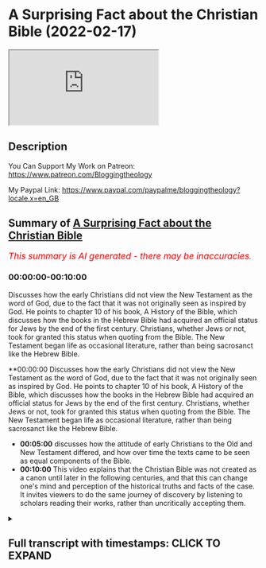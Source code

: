 # A Surprising Fact about the Christian Bible (2022-02-17)

<iframe loading='lazy' allow='autoplay' src='https://www.youtube.com/embed/rQIgCtMcoEo'></iframe>

## Description

You Can Support My Work on Patreon:
<https://www.patreon.com/Bloggingtheology>

My Paypal Link:
<https://www.paypal.com/paypalme/bloggingtheology?locale.x=en_GB>

## Summary of [A Surprising Fact about the Christian Bible](https://www.youtube.com/watch?v=rQIgCtMcoEo)

*<span style="color:red; font-size:125%">This summary is AI generated - there may be inaccuracies</span>. [](/)*

### <a onclick="modifyYTiframeseektime('0')">00:00:00-00:10:00</a>

Discusses how the early Christians did not view the New Testament as the word of God, due to the fact that it was not originally seen as inspired by God. He points to chapter 10 of his book, A History of the Bible, which discusses how the books in the Hebrew Bible had acquired an official status for Jews by the end of the first century. Christians, whether Jews or not, took for granted this status when quoting from the Bible. The New Testament began life as occasional literature, rather than being sacrosanct like the Hebrew Bible.

**<a onclick="modifyYTiframeseektime('0')">00:00:00</a> Discusses how the early Christians did not view the New Testament as the word of God, due to the fact that it was not originally seen as inspired by God. He points to chapter 10 of his book, A History of the Bible, which discusses how the books in the Hebrew Bible had acquired an official status for Jews by the end of the first century. Christians, whether Jews or not, took for granted this status when quoting from the Bible. The New Testament began life as occasional literature, rather than being sacrosanct like the Hebrew Bible.

* **<a onclick="modifyYTiframeseektime('300')">00:05:00</a>** discusses how the attitude of early Christians to the Old and New Testament differed, and how over time the texts came to be seen as equal components of the Bible.
* **<a onclick="modifyYTiframeseektime('600')">00:10:00</a>** This video explains that the Christian Bible was not created as a canon until later in the following centuries, and that this can change one's mind and perception of the historical truths and facts of the case. It invites viewers to do the same journey of discovery by listening to scholars reading their works, rather than uncritically accepting them.

<details><summary><h2>Full transcript with timestamps: CLICK TO EXPAND</h2></summary>

<a onclick="modifyYTiframeseektime('2')">0:00:02</a> one of the very surprising things one  
<a onclick="modifyYTiframeseektime('4')">0:00:04</a> learns when one studies history and  
<a onclick="modifyYTiframeseektime('6')">0:00:06</a> reads the works of scholars  
<a onclick="modifyYTiframeseektime('9')">0:00:09</a> is that the new testament was not  
<a onclick="modifyYTiframeseektime('11')">0:00:11</a> originally seen by christians as  
<a onclick="modifyYTiframeseektime('15')">0:00:15</a> inspired by god or the word of god or on  
<a onclick="modifyYTiframeseektime('18')">0:00:18</a> an equal footing with the jewish  
<a onclick="modifyYTiframeseektime('20')">0:00:20</a> scriptures and this is quite remarkable  
<a onclick="modifyYTiframeseektime('23')">0:00:23</a> because today we have the holy bible the  
<a onclick="modifyYTiframeseektime('25')">0:00:25</a> christian bible with the old and the new  
<a onclick="modifyYTiframeseektime('27')">0:00:27</a> testament and these are seen as equal  
<a onclick="modifyYTiframeseektime('30')">0:00:30</a> and both authoritative word of god but  
<a onclick="modifyYTiframeseektime('33')">0:00:33</a> they weren't originally seen that way  
<a onclick="modifyYTiframeseektime('36')">0:00:36</a> now i want to discuss very briefly why  
<a onclick="modifyYTiframeseektime('38')">0:00:38</a> this might be the case i'm going to read  
<a onclick="modifyYTiframeseektime('39')">0:00:39</a> just a few uh paragraphs from this  
<a onclick="modifyYTiframeseektime('42')">0:00:42</a> excellent book a history of the bible  
<a onclick="modifyYTiframeseektime('44')">0:00:44</a> the book and its faiths  
<a onclick="modifyYTiframeseektime('47')">0:00:47</a> by john barton who had the privilege of  
<a onclick="modifyYTiframeseektime('50')">0:00:50</a> interviewing on this very channel who is  
<a onclick="modifyYTiframeseektime('52')">0:00:52</a> john barton well the back cover tells us  
<a onclick="modifyYTiframeseektime('55')">0:00:55</a> he's the professor of the interpretation  
<a onclick="modifyYTiframeseektime('57')">0:00:57</a> of holy scripture at the university of  
<a onclick="modifyYTiframeseektime('60')">0:01:00</a> oxford in other words he's a biblical  
<a onclick="modifyYTiframeseektime('62')">0:01:02</a> scholar and he has been a priest in the  
<a onclick="modifyYTiframeseektime('65')">0:01:05</a> church of england so he's a committed  
<a onclick="modifyYTiframeseektime('67')">0:01:07</a> christian uh but also one of the world's  
<a onclick="modifyYTiframeseektime('69')">0:01:09</a> leading biblical scholars and this book  
<a onclick="modifyYTiframeseektime('72')">0:01:12</a> was published just a couple of years ago  
<a onclick="modifyYTiframeseektime('73')">0:01:13</a> and i highly recommend it if you want a  
<a onclick="modifyYTiframeseektime('76')">0:01:16</a> really good thorough scholarly  
<a onclick="modifyYTiframeseektime('78')">0:01:18</a> understanding of the history and the  
<a onclick="modifyYTiframeseektime('80')">0:01:20</a> origins and the interpretation of the  
<a onclick="modifyYTiframeseektime('83')">0:01:23</a> bible  
<a onclick="modifyYTiframeseektime('84')">0:01:24</a> so in chapter 10 just just a few  
<a onclick="modifyYTiframeseektime('86')">0:01:26</a> paragraphs just to show  
<a onclick="modifyYTiframeseektime('88')">0:01:28</a> why  
<a onclick="modifyYTiframeseektime('88')">0:01:28</a> the early the early christians the early  
<a onclick="modifyYTiframeseektime('90')">0:01:30</a> church did not view the new testament as  
<a onclick="modifyYTiframeseektime('93')">0:01:33</a> the word of god remarkable because today  
<a onclick="modifyYTiframeseektime('95')">0:01:35</a> christians do so what happened when did  
<a onclick="modifyYTiframeseektime('98')">0:01:38</a> it happen  
<a onclick="modifyYTiframeseektime('99')">0:01:39</a> um what are the facts so john barton  
<a onclick="modifyYTiframeseektime('102')">0:01:42</a> will be our guide and he says  
<a onclick="modifyYTiframeseektime('104')">0:01:44</a> in chapter 10 headed christians and  
<a onclick="modifyYTiframeseektime('107')">0:01:47</a> their books  
<a onclick="modifyYTiframeseektime('109')">0:01:49</a> by the end of the first century ce at  
<a onclick="modifyYTiframeseektime('112')">0:01:52</a> the end of the first century a.d the  
<a onclick="modifyYTiframeseektime('114')">0:01:54</a> books now in the hebrew bible  
<a onclick="modifyYTiframeseektime('117')">0:01:57</a> the accumulated literature of ancient  
<a onclick="modifyYTiframeseektime('119')">0:01:59</a> israel had acquired an official status  
<a onclick="modifyYTiframeseektime('122')">0:02:02</a> for jews  
<a onclick="modifyYTiframeseektime('124')">0:02:04</a> which christians whether jews or  
<a onclick="modifyYTiframeseektime('126')">0:02:06</a> non-jews took for granted  
<a onclick="modifyYTiframeseektime('129')">0:02:09</a> when they are quoted in either christian  
<a onclick="modifyYTiframeseektime('132')">0:02:12</a> or jewish sources it is with formulas  
<a onclick="modifyYTiframeseektime('136')">0:02:16</a> such as it is written or as scripture  
<a onclick="modifyYTiframeseektime('140')">0:02:20</a> says there is a certain formality and  
<a onclick="modifyYTiframeseektime('144')">0:02:24</a> weight about these books  
<a onclick="modifyYTiframeseektime('146')">0:02:26</a> many of which even from the start claim  
<a onclick="modifyYTiframeseektime('150')">0:02:30</a> authority as a word from god  
<a onclick="modifyYTiframeseektime('154')">0:02:34</a> this is particularly clear for example  
<a onclick="modifyYTiframeseektime('156')">0:02:36</a> in deuteronomy it's one of the earlier  
<a onclick="modifyYTiframeseektime('158')">0:02:38</a> books of the bible and he quotes a few  
<a onclick="modifyYTiframeseektime('160')">0:02:40</a> lines from deuteronomy chapter 30 to  
<a onclick="modifyYTiframeseektime('162')">0:02:42</a> give you a flavor of how  
<a onclick="modifyYTiframeseektime('165')">0:02:45</a> this sounds  
<a onclick="modifyYTiframeseektime('166')">0:02:46</a> see i have set before you today life and  
<a onclick="modifyYTiframeseektime('170')">0:02:50</a> prosperity death and adversity if you  
<a onclick="modifyYTiframeseektime('173')">0:02:53</a> obey the commandments of the lord your  
<a onclick="modifyYTiframeseektime('175')">0:02:55</a> god that i am commanding you today  
<a onclick="modifyYTiframeseektime('177')">0:02:57</a> by loving the lord your god walking in  
<a onclick="modifyYTiframeseektime('180')">0:03:00</a> his ways observing his commandments  
<a onclick="modifyYTiframeseektime('183')">0:03:03</a> decrees and ordinances then you shall  
<a onclick="modifyYTiframeseektime('186')">0:03:06</a> live and become numerous and the lord  
<a onclick="modifyYTiframeseektime('188')">0:03:08</a> your god will bless you in the land you  
<a onclick="modifyYTiframeseektime('190')">0:03:10</a> are entering to possess  
<a onclick="modifyYTiframeseektime('193')">0:03:13</a> but if your heart turns away and you do  
<a onclick="modifyYTiframeseektime('196')">0:03:16</a> not hear but are led astray to bow down  
<a onclick="modifyYTiframeseektime('199')">0:03:19</a> to other gods and serve them  
<a onclick="modifyYTiframeseektime('202')">0:03:22</a> i declare to you today that you shall  
<a onclick="modifyYTiframeseektime('205')">0:03:25</a> perish  
<a onclick="modifyYTiframeseektime('206')">0:03:26</a> end quote deuteronomy 30  
<a onclick="modifyYTiframeseektime('208')">0:03:28</a> 15 onwards so you get a really strong  
<a onclick="modifyYTiframeseektime('212')">0:03:32</a> claim to be a word of god god himself is  
<a onclick="modifyYTiframeseektime('214')">0:03:34</a> speaking  
<a onclick="modifyYTiframeseektime('216')">0:03:36</a> uh this is formal you know this these  
<a onclick="modifyYTiframeseektime('218')">0:03:38</a> are the scriptures absolutely  
<a onclick="modifyYTiframeseektime('221')">0:03:41</a> john barton continues the possibility  
<a onclick="modifyYTiframeseektime('223')">0:03:43</a> that further books might still be added  
<a onclick="modifyYTiframeseektime('226')">0:03:46</a> to the collection was not yet fully  
<a onclick="modifyYTiframeseektime('228')">0:03:48</a> excluded  
<a onclick="modifyYTiframeseektime('229')">0:03:49</a> but there is no doubt about the status  
<a onclick="modifyYTiframeseektime('231')">0:03:51</a> of the books that have come down to us  
<a onclick="modifyYTiframeseektime('234')">0:03:54</a> as the hebrew bible so they're basically  
<a onclick="modifyYTiframeseektime('237')">0:03:57</a> a word of god they claim to be the word  
<a onclick="modifyYTiframeseektime('239')">0:03:59</a> of god very clearly spoke with that  
<a onclick="modifyYTiframeseektime('241')">0:04:01</a> authority  
<a onclick="modifyYTiframeseektime('242')">0:04:02</a> barton continues  
<a onclick="modifyYTiframeseektime('245')">0:04:05</a> the new testament on the other hand did  
<a onclick="modifyYTiframeseektime('248')">0:04:08</a> not  
<a onclick="modifyYTiframeseektime('249')">0:04:09</a> begin life as a collection of sacred  
<a onclick="modifyYTiframeseektime('252')">0:04:12</a> writings at all  
<a onclick="modifyYTiframeseektime('255')">0:04:15</a> but as occasional literature  
<a onclick="modifyYTiframeseektime('258')">0:04:18</a> highly important but not sacrosanct wow  
<a onclick="modifyYTiframeseektime('262')">0:04:22</a> i mean that's quite shocking when you  
<a onclick="modifyYTiframeseektime('263')">0:04:23</a> think about it what's occasional  
<a onclick="modifyYTiframeseektime('265')">0:04:25</a> literature well it's like a letter so  
<a onclick="modifyYTiframeseektime('267')">0:04:27</a> paul writes a letter to the corinthians  
<a onclick="modifyYTiframeseektime('269')">0:04:29</a> an actual letter so it's not god  
<a onclick="modifyYTiframeseektime('272')">0:04:32</a> speaking like in that amazing quote from  
<a onclick="modifyYTiframeseektime('274')">0:04:34</a> deuteronomy  
<a onclick="modifyYTiframeseektime('276')">0:04:36</a> each of paul's letters john barton says  
<a onclick="modifyYTiframeseektime('279')">0:04:39</a> is addressed to a specific situation in  
<a onclick="modifyYTiframeseektime('282')">0:04:42</a> one of the local churches  
<a onclick="modifyYTiframeseektime('285')">0:04:45</a> and though he no doubt intended his  
<a onclick="modifyYTiframeseektime('287')">0:04:47</a> letters to be kept and re-read they were  
<a onclick="modifyYTiframeseektime('290')">0:04:50</a> not holy in the way that the hebrew  
<a onclick="modifyYTiframeseektime('293')">0:04:53</a> scriptures unequivocally were now i'm  
<a onclick="modifyYTiframeseektime('296')">0:04:56</a> going to give an example here which john  
<a onclick="modifyYTiframeseektime('298')">0:04:58</a> barton doesn't give but just to really  
<a onclick="modifyYTiframeseektime('300')">0:05:00</a> drive that point home  
<a onclick="modifyYTiframeseektime('302')">0:05:02</a> i want to read from  
<a onclick="modifyYTiframeseektime('304')">0:05:04</a> paul's letter uh to the corinthians  
<a onclick="modifyYTiframeseektime('306')">0:05:06</a> called in our bibles i'm going to read  
<a onclick="modifyYTiframeseektime('308')">0:05:08</a> here from harpercollins study bible  
<a onclick="modifyYTiframeseektime('311')">0:05:11</a> uh what we now call first corinthians  
<a onclick="modifyYTiframeseektime('314')">0:05:14</a> chapter seven and it's just a verse and  
<a onclick="modifyYTiframeseektime('317')">0:05:17</a> he's talking in this letter about his  
<a onclick="modifyYTiframeseektime('319')">0:05:19</a> directions for marriage so it's very  
<a onclick="modifyYTiframeseektime('322')">0:05:22</a> much you know how to live as a good  
<a onclick="modifyYTiframeseektime('323')">0:05:23</a> christian in corinth  
<a onclick="modifyYTiframeseektime('325')">0:05:25</a> and then he says in verse 12 something  
<a onclick="modifyYTiframeseektime('327')">0:05:27</a> very interesting paul is writing this  
<a onclick="modifyYTiframeseektime('330')">0:05:30</a> to the rest i say i and not the lord  
<a onclick="modifyYTiframeseektime('334')">0:05:34</a> that if any believer has a wife who is  
<a onclick="modifyYTiframeseektime('336')">0:05:36</a> an unbeliever and that she can sense to  
<a onclick="modifyYTiframeseektime('339')">0:05:39</a> live with him he should not divorce her  
<a onclick="modifyYTiframeseektime('342')">0:05:42</a> so paul's giving instructions about how  
<a onclick="modifyYTiframeseektime('344')">0:05:44</a> to live  
<a onclick="modifyYTiframeseektime('345')">0:05:45</a> as a christian concerning marriage but  
<a onclick="modifyYTiframeseektime('348')">0:05:48</a> know what he says  
<a onclick="modifyYTiframeseektime('349')">0:05:49</a> to the rest i say i paul  
<a onclick="modifyYTiframeseektime('352')">0:05:52</a> i am not the lord  
<a onclick="modifyYTiframeseektime('354')">0:05:54</a> so his teaching is not from god this is  
<a onclick="modifyYTiframeseektime('357')">0:05:57</a> not revelation these are not  
<a onclick="modifyYTiframeseektime('358')">0:05:58</a> commandments ordinances and god he's  
<a onclick="modifyYTiframeseektime('361')">0:06:01</a> giving his view his opinion  
<a onclick="modifyYTiframeseektime('364')">0:06:04</a> he you know this is a church that he  
<a onclick="modifyYTiframeseektime('365')">0:06:05</a> founded in corinth how different from  
<a onclick="modifyYTiframeseektime('368')">0:06:08</a> the uh the jewish scriptures uh  
<a onclick="modifyYTiframeseektime('371')">0:06:11</a> particularly that deuteronomy passage i  
<a onclick="modifyYTiframeseektime('373')">0:06:13</a> declare to you and i speak and i declare  
<a onclick="modifyYTiframeseektime('377')">0:06:17</a> fascinating  
<a onclick="modifyYTiframeseektime('378')">0:06:18</a> so the gospels because what about the  
<a onclick="modifyYTiframeseektime('380')">0:06:20</a> gospels the gospels treated so solemnly  
<a onclick="modifyYTiframeseektime('384')">0:06:24</a> in later christian life and liturgy  
<a onclick="modifyYTiframeseektime('386')">0:06:26</a> because by the way if you go to um a  
<a onclick="modifyYTiframeseektime('388')">0:06:28</a> typical catholic service on a sunday and  
<a onclick="modifyYTiframeseektime('390')">0:06:30</a> i've seen this many times you'll often  
<a onclick="modifyYTiframeseektime('392')">0:06:32</a> see the scriptures the bible brought uh  
<a onclick="modifyYTiframeseektime('395')">0:06:35</a> held aloft particularly very high mass  
<a onclick="modifyYTiframeseektime('398')">0:06:38</a> the scriptures are carried forward to  
<a onclick="modifyYTiframeseektime('400')">0:06:40</a> the front maybe the priests would be  
<a onclick="modifyYTiframeseektime('402')">0:06:42</a> carrying them to the altar so they're  
<a onclick="modifyYTiframeseektime('404')">0:06:44</a> highly regarded uh and treated the great  
<a onclick="modifyYTiframeseektime('407')">0:06:47</a> solemnity in ritual and liturgy that's  
<a onclick="modifyYTiframeseektime('410')">0:06:50</a> today  
<a onclick="modifyYTiframeseektime('412')">0:06:52</a> but john barton says the gospels that's  
<a onclick="modifyYTiframeseektime('414')">0:06:54</a> matthew mark luke and john  
<a onclick="modifyYTiframeseektime('416')">0:06:56</a> treated so solemnly in later christian  
<a onclick="modifyYTiframeseektime('418')">0:06:58</a> life  
<a onclick="modifyYTiframeseektime('419')">0:06:59</a> are the distillation of traditions about  
<a onclick="modifyYTiframeseektime('423')">0:07:03</a> jesus  
<a onclick="modifyYTiframeseektime('424')">0:07:04</a> and as such  
<a onclick="modifyYTiframeseektime('426')">0:07:06</a> were also naturally highly regarded and  
<a onclick="modifyYTiframeseektime('429')">0:07:09</a> copied for subsequent generations but  
<a onclick="modifyYTiframeseektime('432')">0:07:12</a> they were not seen  
<a onclick="modifyYTiframeseektime('434')">0:07:14</a> by the first christians as verbally  
<a onclick="modifyYTiframeseektime('437')">0:07:17</a> exact  
<a onclick="modifyYTiframeseektime('438')">0:07:18</a> there was no tradition as there was in  
<a onclick="modifyYTiframeseektime('441')">0:07:21</a> judaism of precise copying of the text  
<a onclick="modifyYTiframeseektime('445')">0:07:25</a> with the consequence that the new  
<a onclick="modifyYTiframeseektime('448')">0:07:28</a> testament manuscripts vary greatly  
<a onclick="modifyYTiframeseektime('451')">0:07:31</a> and none is authoritative  
<a onclick="modifyYTiframeseektime('455')">0:07:35</a> so this tells us a lot the fact that  
<a onclick="modifyYTiframeseektime('457')">0:07:37</a> they were not seen by early christians  
<a onclick="modifyYTiframeseektime('459')">0:07:39</a> as verbally exact they weren't that  
<a onclick="modifyYTiframeseektime('461')">0:07:41</a> concerned with the precise wording it  
<a onclick="modifyYTiframeseektime('463')">0:07:43</a> was not like  
<a onclick="modifyYTiframeseektime('464')">0:07:44</a> how muslims view the quran or how jews  
<a onclick="modifyYTiframeseektime('468')">0:07:48</a> view the words of moses actual  
<a onclick="modifyYTiframeseektime('470')">0:07:50</a> revelation  
<a onclick="modifyYTiframeseektime('472')">0:07:52</a> so that meant consequently in the early  
<a onclick="modifyYTiframeseektime('475')">0:07:55</a> times  
<a onclick="modifyYTiframeseektime('476')">0:07:56</a> that there were many divergences and  
<a onclick="modifyYTiframeseektime('477')">0:07:57</a> differences between the texts  
<a onclick="modifyYTiframeseektime('479')">0:07:59</a> because they were not verbally carefully  
<a onclick="modifyYTiframeseektime('482')">0:08:02</a> copied  
<a onclick="modifyYTiframeseektime('483')">0:08:03</a> john barton continues yet eventually  
<a onclick="modifyYTiframeseektime('486')">0:08:06</a> what we call the new testament books did  
<a onclick="modifyYTiframeseektime('490')">0:08:10</a> become scripture in much the same sense  
<a onclick="modifyYTiframeseektime('492')">0:08:12</a> as the old testament that is after all  
<a onclick="modifyYTiframeseektime('496')">0:08:16</a> how most christians see them today  
<a onclick="modifyYTiframeseektime('500')">0:08:20</a> and in this chapter uh he goes on to  
<a onclick="modifyYTiframeseektime('502')">0:08:22</a> talk about when that happened  
<a onclick="modifyYTiframeseektime('504')">0:08:24</a> why that happened uh and the whole  
<a onclick="modifyYTiframeseektime('507')">0:08:27</a> historical process which i won't go into  
<a onclick="modifyYTiframeseektime('509')">0:08:29</a> now  
<a onclick="modifyYTiframeseektime('510')">0:08:30</a> and just to summarize he says thus the  
<a onclick="modifyYTiframeseektime('512')">0:08:32</a> attitude of early christians to what we  
<a onclick="modifyYTiframeseektime('515')">0:08:35</a> call the old and new testaments was in  
<a onclick="modifyYTiframeseektime('518')">0:08:38</a> the beginning radically different  
<a onclick="modifyYTiframeseektime('521')">0:08:41</a> and only over time did the collections  
<a onclick="modifyYTiframeseektime('524')">0:08:44</a> even out and come to be seen as two  
<a onclick="modifyYTiframeseektime('527')">0:08:47</a> components on an equal level  
<a onclick="modifyYTiframeseektime('530')">0:08:50</a> of a holy bible  
<a onclick="modifyYTiframeseektime('533')">0:08:53</a> isn't that interesting  
<a onclick="modifyYTiframeseektime('535')">0:08:55</a> and he compares again you compare it  
<a onclick="modifyYTiframeseektime('536')">0:08:56</a> with judaism and islam right from the  
<a onclick="modifyYTiframeseektime('538')">0:08:58</a> beginning as soon as the words came out  
<a onclick="modifyYTiframeseektime('540')">0:09:00</a> uh were given to the prophet muhammad  
<a onclick="modifyYTiframeseektime('543')">0:09:03</a> upon bihis they were understood to be  
<a onclick="modifyYTiframeseektime('545')">0:09:05</a> revelation and were treasured as such  
<a onclick="modifyYTiframeseektime('547')">0:09:07</a> and memorized and eventually written  
<a onclick="modifyYTiframeseektime('549')">0:09:09</a> down as scripture right from the very  
<a onclick="modifyYTiframeseektime('552')">0:09:12</a> very beginning and the same in the  
<a onclick="modifyYTiframeseektime('553')">0:09:13</a> jewish scriptures the particularly the  
<a onclick="modifyYTiframeseektime('555')">0:09:15</a> pentateuch and the torah is the scene as  
<a onclick="modifyYTiframeseektime('558')">0:09:18</a> the word of god but the early christian  
<a onclick="modifyYTiframeseektime('561')">0:09:21</a> writings were not  
<a onclick="modifyYTiframeseektime('563')">0:09:23</a> uh they were not seen as inspired yes  
<a onclick="modifyYTiframeseektime('565')">0:09:25</a> they contain extremely important  
<a onclick="modifyYTiframeseektime('567')">0:09:27</a> material and yes it must be preserved  
<a onclick="modifyYTiframeseektime('570')">0:09:30</a> but it wasn't on the same level at that  
<a onclick="modifyYTiframeseektime('572')">0:09:32</a> time as the jewish scriptures only much  
<a onclick="modifyYTiframeseektime('575')">0:09:35</a> later in later centuries  
<a onclick="modifyYTiframeseektime('578')">0:09:38</a> did the two come together to form what  
<a onclick="modifyYTiframeseektime('580')">0:09:40</a> we call today a holy bible and the irony  
<a onclick="modifyYTiframeseektime('583')">0:09:43</a> here is that when very conservative  
<a onclick="modifyYTiframeseektime('585')">0:09:45</a> christians or fundamentalist christians  
<a onclick="modifyYTiframeseektime('587')">0:09:47</a> particularly talk about well let's go  
<a onclick="modifyYTiframeseektime('588')">0:09:48</a> back to the beliefs of the first  
<a onclick="modifyYTiframeseektime('590')">0:09:50</a> christians let's purify our faith and  
<a onclick="modifyYTiframeseektime('592')">0:09:52</a> reform it and go back to the beliefs of  
<a onclick="modifyYTiframeseektime('594')">0:09:54</a> the early christians if they did that  
<a onclick="modifyYTiframeseektime('598')">0:09:58</a> they would stop believing that the new  
<a onclick="modifyYTiframeseektime('599')">0:09:59</a> testament was the word of god because  
<a onclick="modifyYTiframeseektime('602')">0:10:02</a> the early christians didn't believe that  
<a onclick="modifyYTiframeseektime('605')">0:10:05</a> there's a huge irony and of course in  
<a onclick="modifyYTiframeseektime('607')">0:10:07</a> the for the early christians there was  
<a onclick="modifyYTiframeseektime('608')">0:10:08</a> no new testament anyway and no one in  
<a onclick="modifyYTiframeseektime('610')">0:10:10</a> the first century had the new testament  
<a onclick="modifyYTiframeseektime('612')">0:10:12</a> it hadn't been put together as a canon  
<a onclick="modifyYTiframeseektime('615')">0:10:15</a> and that came  
<a onclick="modifyYTiframeseektime('616')">0:10:16</a> much later in the following centuries  
<a onclick="modifyYTiframeseektime('619')">0:10:19</a> so  
<a onclick="modifyYTiframeseektime('620')">0:10:20</a> the whole point of this very brief video  
<a onclick="modifyYTiframeseektime('621')">0:10:21</a> is just to show you that  
<a onclick="modifyYTiframeseektime('623')">0:10:23</a> learning uh the truths about one's faith  
<a onclick="modifyYTiframeseektime('627')">0:10:27</a> as a christian or a jew or muslim can  
<a onclick="modifyYTiframeseektime('629')">0:10:29</a> actually change  
<a onclick="modifyYTiframeseektime('631')">0:10:31</a> one's mind and change one's perceptions  
<a onclick="modifyYTiframeseektime('634')">0:10:34</a> of the historical truths and facts of  
<a onclick="modifyYTiframeseektime('636')">0:10:36</a> the case i certainly found that to be  
<a onclick="modifyYTiframeseektime('638')">0:10:38</a> true for myself  
<a onclick="modifyYTiframeseektime('639')">0:10:39</a> and i invite you to go on the same  
<a onclick="modifyYTiframeseektime('642')">0:10:42</a> journey of discovery by listening to  
<a onclick="modifyYTiframeseektime('644')">0:10:44</a> scholars reading their works  
<a onclick="modifyYTiframeseektime('646')">0:10:46</a> not uncritically accepting it but  
<a onclick="modifyYTiframeseektime('648')">0:10:48</a> nevertheless attending to what they have  
<a onclick="modifyYTiframeseektime('649')">0:10:49</a> discovered what they have uncovered for  
<a onclick="modifyYTiframeseektime('652')">0:10:52</a> us  
<a onclick="modifyYTiframeseektime('653')">0:10:53</a> and that can change our world view and  
<a onclick="modifyYTiframeseektime('655')">0:10:55</a> that's and that can be for the better  
<a onclick="modifyYTiframeseektime('657')">0:10:57</a> anyway till next time  

</details>
